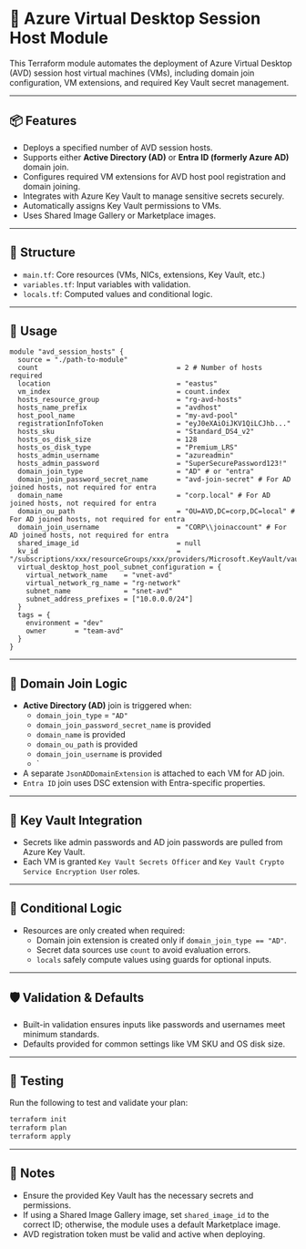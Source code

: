 
# 🚀 Azure Virtual Desktop Session Host Module

This Terraform module automates the deployment of Azure Virtual Desktop (AVD) session host virtual machines (VMs), including domain join configuration, VM extensions, and required Key Vault secret management.

---

## 📦 Features

- Deploys a specified number of AVD session hosts.
- Supports either **Active Directory (AD)** or **Entra ID (formerly Azure AD)** domain join.
- Configures required VM extensions for AVD host pool registration and domain joining.
- Integrates with Azure Key Vault to manage sensitive secrets securely.
- Automatically assigns Key Vault permissions to VMs.
- Uses Shared Image Gallery or Marketplace images.

---

## 📁 Structure

- `main.tf`: Core resources (VMs, NICs, extensions, Key Vault, etc.)
- `variables.tf`: Input variables with validation.
- `locals.tf`: Computed values and conditional logic.

---

## 🔧 Usage

```hcl
module "avd_session_hosts" {
  source = "./path-to-module"
  count                                  = 2 # Number of hosts required
  location                               = "eastus"
  vm_index                               = count.index
  hosts_resource_group                   = "rg-avd-hosts"
  hosts_name_prefix                      = "avdhost"
  host_pool_name                         = "my-avd-pool"
  registrationInfoToken                  = "eyJ0eXAiOiJKV1QiLCJhb..."
  hosts_sku                              = "Standard_DS4_v2"
  hosts_os_disk_size                     = 128
  hosts_os_disk_type                     = "Premium_LRS"
  hosts_admin_username                   = "azureadmin"
  hosts_admin_password                   = "SuperSecurePassword123!"
  domain_join_type                       = "AD" # or "entra"
  domain_join_password_secret_name       = "avd-join-secret" # For AD joined hosts, not required for entra
  domain_name                            = "corp.local" # For AD joined hosts, not required for entra
  domain_ou_path                         = "OU=AVD,DC=corp,DC=local" # For AD joined hosts, not required for entra
  domain_join_username                   = "CORP\\joinaccount" # For AD joined hosts, not required for entra
  shared_image_id                        = null
  kv_id                                  = "/subscriptions/xxx/resourceGroups/xxx/providers/Microsoft.KeyVault/vaults/xxx"
  virtual_desktop_host_pool_subnet_configuration = {
    virtual_network_name    = "vnet-avd"
    virtual_network_rg_name = "rg-network"
    subnet_name             = "snet-avd"
    subnet_address_prefixes = ["10.0.0.0/24"]
  }
  tags = {
    environment = "dev"
    owner       = "team-avd"
  }
}
```

---

## 🧠 Domain Join Logic

- **Active Directory (AD)** join is triggered when:
  - `domain_join_type` = `"AD"`
  - `domain_join_password_secret_name` is provided
  - `domain_name` is provided
  - `domain_ou_path` is provided
  - `domain_join_username` is provided
  - `
- A separate `JsonADDomainExtension` is attached to each VM for AD join.
- `Entra ID` join uses DSC extension with Entra-specific properties.

---

## 🔐 Key Vault Integration

- Secrets like admin passwords and AD join passwords are pulled from Azure Key Vault.
- Each VM is granted `Key Vault Secrets Officer` and `Key Vault Crypto Service Encryption User` roles.

---

## 🔄 Conditional Logic

- Resources are only created when required:
  - Domain join extension is created only if `domain_join_type == "AD"`.
  - Secret data sources use `count` to avoid evaluation errors.
  - `locals` safely compute values using guards for optional inputs.

---

## 🛡️ Validation & Defaults

- Built-in validation ensures inputs like passwords and usernames meet minimum standards.
- Defaults provided for common settings like VM SKU and OS disk size.

---

## 🧪 Testing

Run the following to test and validate your plan:

```bash
terraform init
terraform plan
terraform apply
```

---

## 📎 Notes

- Ensure the provided Key Vault has the necessary secrets and permissions.
- If using a Shared Image Gallery image, set `shared_image_id` to the correct ID; otherwise, the module uses a default Marketplace image.
- AVD registration token must be valid and active when deploying.
